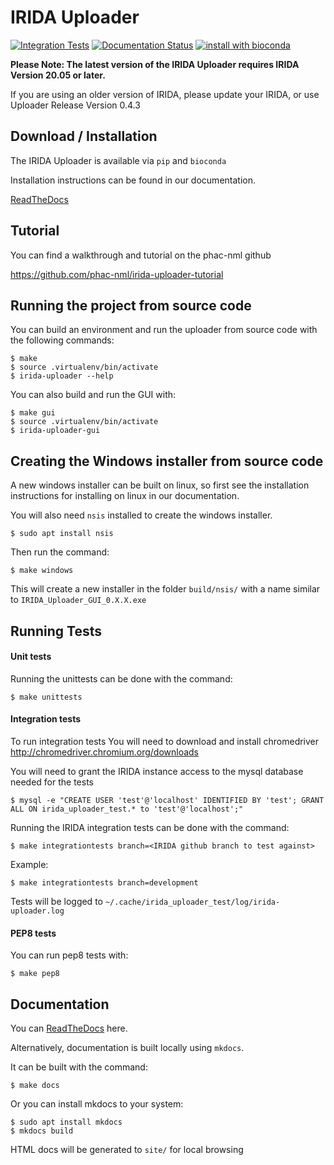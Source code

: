 IRIDA Uploader
==============

[![Integration Tests](https://github.com/phac-nml/irida-uploader/workflows/Integration%20Tests/badge.svg?branch=development&event=schedule)](https://github.com/phac-nml/irida-uploader/actions?query=branch%3Adevelopment)
[![Documentation Status](https://readthedocs.org/projects/irida-uploader/badge/?version=stable)](https://irida-uploader.readthedocs.io/en/stable/?badge=stable)
[![install with bioconda](https://img.shields.io/badge/install%20with-bioconda-brightgreen.svg?style=flat)](http://bioconda.github.io/recipes/irida-uploader/README.html)

**Please Note: The latest version of the IRIDA Uploader requires IRIDA Version 20.05 or later.**

If you are using an older version of IRIDA, please update your IRIDA, or use Uploader Release Version 0.4.3

Download / Installation
--------------------

The IRIDA Uploader is available via `pip` and `bioconda`

Installation instructions can be found in our documentation.

[ReadTheDocs](https://irida-uploader.readthedocs.io/en/stable/)

Tutorial
--------

You can find a walkthrough and tutorial on the phac-nml github

https://github.com/phac-nml/irida-uploader-tutorial

Running the project from source code
--------------------------
You can build an environment and run the uploader from source code with the following commands:

    $ make
    $ source .virtualenv/bin/activate
    $ irida-uploader --help

You can also build and run the GUI with:

    $ make gui
    $ source .virtualenv/bin/activate
    $ irida-uploader-gui

Creating the Windows installer from source code
------------------------------

A new windows installer can be built on linux, so first see the installation instructions for installing on linux in our documentation.

You will also need `nsis` installed to create the windows installer.

    $ sudo apt install nsis

Then run the command:

    $ make windows
    
This will create a new installer in the folder `build/nsis/` with a name similar to `IRIDA_Uploader_GUI_0.X.X.exe`

Running Tests
-------------

#### Unit tests

Running the unittests can be done with the command:

    $ make unittests

#### Integration tests

To run integration tests You will need to download and install chromedriver http://chromedriver.chromium.org/downloads

You will need to grant the IRIDA instance access to the mysql database needed for the tests

    $ mysql -e "CREATE USER 'test'@'localhost' IDENTIFIED BY 'test'; GRANT ALL ON irida_uploader_test.* to 'test'@'localhost';"

Running the IRIDA integration tests can be done with the command:

    $ make integrationtests branch=<IRIDA github branch to test against>

Example:

    $ make integrationtests branch=development

Tests will be logged to `~/.cache/irida_uploader_test/log/irida-uploader.log`

#### PEP8 tests

You can run pep8 tests with:

    $ make pep8

Documentation
------------------------------
You can [ReadTheDocs](https://irida-uploader.readthedocs.io/en/stable/) here.

Alternatively, documentation is built locally using `mkdocs`. 

It can be built with the command:

    $ make docs

Or you can install mkdocs to your system:

    $ sudo apt install mkdocs
    $ mkdocs build

HTML docs will be generated to `site/` for local browsing

